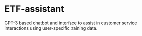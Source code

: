 # ETF-assistant
GPT-3 based chatbot and interface to assist in customer service interactions using user-specific training data.
